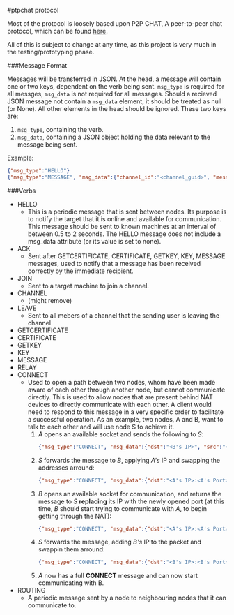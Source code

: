 #ptpchat protocol

Most of the protocol is loosely based upon P2P CHAT, A peer-to-peer chat protocol, which can be found [here][1].

All of this is subject to change at any time, as this project is very much in the testing/prototyping phase.

###Message Format 

Messages will be transferred in JSON. At the head, a message will contain one or two keys, dependent on the verb being sent. `msg_type` is required for all messges, `msg_data` is not required for all messages. Should a recieved JSON message not contain a `msg_data` element, it should be treated as null (or None). All other elements in the head should be ignored. These two keys are:

1. `msg_type`, containing the verb.
2. `msg_data`, containing a JSON object holding the data relevant to the message being sent. 

Example:

```json
{"msg_type":"HELLO"}
{"msg_type":"MESSAGE", "msg_data":{"channel_id":"<channel_guid>", "message":"<message>"}}
```

###Verbs

* HELLO
    * This is a periodic message that is sent between nodes. Its purpose is to notify the target that it is online and available for communication. This message should be sent to known machines at an interval of between 0.5 to 2 seconds. The HELLO message does not include a msg_data attribute (or its value is set to none).
* ACK
    * Sent after GETCERTIFICATE, CERTIFICATE, GETKEY, KEY, MESSAGE messages, used to notify that a message has been received correctly by the immediate recipient.
* JOIN
    * Sent to a target machine to join a channel.
* CHANNEL
    * (might remove)
* LEAVE
    * Sent to all mebers of a channel that the sending user is leaving the channel
* GETCERTIFICATE
* CERTIFICATE
* GETKEY
* KEY
* MESSAGE
* RELAY
* CONNECT
    * Used to open a path between two nodes, whom have been made aware of each other through another node, but cannot communicate directly. This is used to allow nodes that are present behind NAT devices to directly communicate with each other. A client would need to respond to this message in a very specific order to facilitate a successful operation. As an example, two nodes, A and B, want to talk to each other and will use node S to achieve it. 
        1. *A* opens an available socket and sends the following to *S*:
            ```json
            {"msg_type":"CONNECT", "msg_data":{"dst":"<B's IP>", "src":"<A's Port>"}
            ```
        2. *S* forwards the message to *B*, applying *A's* IP and swapping the addresses arround:
            ```json
            {"msg_type":"CONNECT", "msg_data":{"dst":"<A's IP>:<A's Port>", "src":"<B's IP>"}
            ```
        3. *B* opens an available socket for communication, and returns the message to *S* **replacing** its IP with the newly opened port (at this time, *B* should start trying to communicate with *A*, to begin getting through the NAT):
            ```json
            {"msg_type":"CONNECT", "msg_data":{"dst":"<A's IP>:<A's Port>", "src":"<B's Port>"}
            ```
        4. *S* forwards the message, adding *B's* IP to the packet and swappin them arround:
            ```json
            {"msg_type":"CONNECT", "msg_data":{"dst":"<B's IP>:<B's Port>", "src":"<A's IP>:<A's Port>"}
            ```
        5. *A* now has a full **CONNECT** message and can now start communicating with B. 
* ROUTING
    * A periodic message sent by a node to neighbouring nodes that it can communicate to. 


[1]: https://tools.ietf.org/html/draft-strauss-p2p-chat-08
